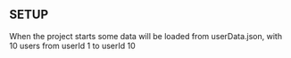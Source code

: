 ## SETUP
When the project starts 
some data will be loaded 
from userData.json, with 10 users from userId 1 to userId 10